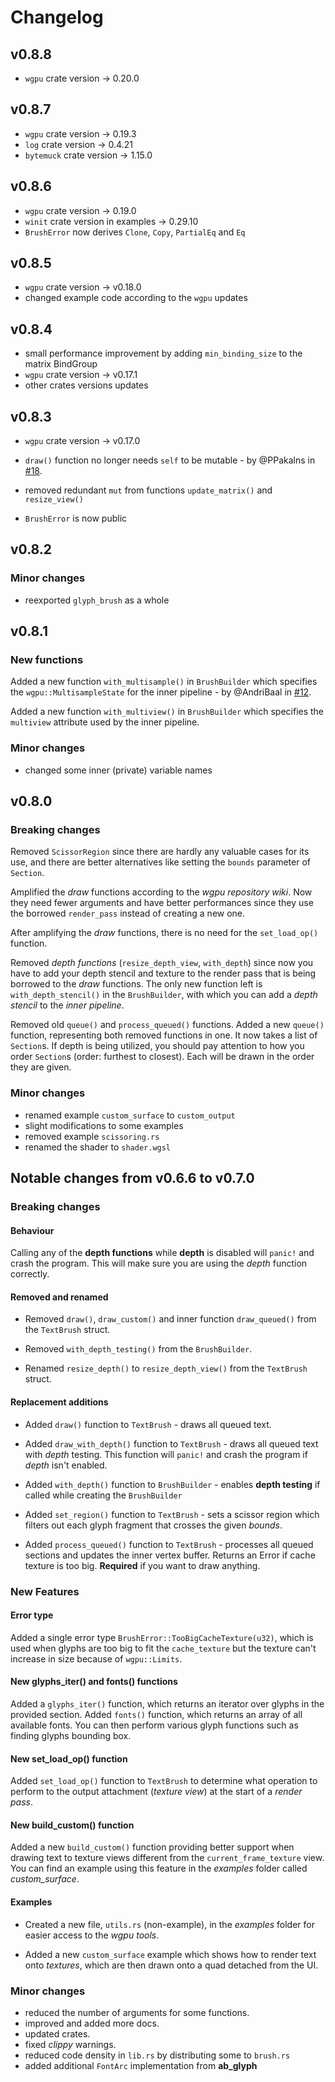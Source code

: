 # Changelog

## v0.8.8

- `wgpu` crate version -> 0.20.0

## v0.8.7

- `wgpu` crate version -> 0.19.3
- `log` crate version -> 0.4.21
- `bytemuck` crate version -> 1.15.0

## v0.8.6

- `wgpu` crate version -> 0.19.0
- `winit` crate version in examples -> 0.29.10
- `BrushError` now derives `Clone`, `Copy`, `PartialEq` and `Eq`

## v0.8.5

- `wgpu` crate version -> v0.18.0
- changed example code according to the `wgpu` updates

## v0.8.4

- small performance improvement by adding `min_binding_size` to the matrix BindGroup
- `wgpu` crate version -> v0.17.1
- other crates versions updates

## v0.8.3

- `wgpu` crate version -> v0.17.0

- `draw()` function no longer needs `self` to be mutable - by @PPakalns in [#18](https://github.com/Blatko1/wgpu-text/pull/18).

- removed redundant `mut` from functions `update_matrix()` and `resize_view()`
  
- `BrushError` is now public

## v0.8.2

### Minor changes

- reexported `glyph_brush` as a whole

## v0.8.1

### New functions

Added a new function `with_multisample()` in `BrushBuilder` which specifies the `wgpu::MultisampleState` for the inner pipeline - by @AndriBaal in [#12](https://github.com/Blatko1/wgpu-text/pull/12).

Added a new function `with_multiview()` in `BrushBuilder` which specifies the `multiview` attribute used by the inner pipeline.

### Minor changes

- changed some inner (private) variable names

## v0.8.0

### Breaking changes

Removed `ScissorRegion` since there are hardly any valuable cases for its use, and there are better alternatives like setting the `bounds` parameter of `Section`.

Amplified the *draw* functions according to the *wgpu repository wiki*. Now they need fewer arguments and have better performances since they use the borrowed `render_pass` instead of creating a new one.

After amplifying the *draw* functions, there is no need for the `set_load_op()` function.

Removed *depth functions* (`resize_depth_view`, `with_depth`) since now you have to add your depth stencil and texture to the render pass that is being borrowed to the *draw* functions. The only new function left is `with_depth_stencil()` in the `BrushBuilder`, with which you can add a *depth stencil* to the *inner pipeline*.

Removed old `queue()` and `process_queued()` functions. Added a new `queue()` function, representing both removed functions in one. It now takes a list of `Section`s. If depth is being utilized, you should pay attention to how you order `Section`s (order: furthest to closest). Each will be drawn in the order they are given.

### Minor changes

- renamed example `custom_surface` to `custom_output`
- slight modifications to some examples
- removed example `scissoring.rs`
- renamed the shader to `shader.wgsl`


## Notable changes from **v0.6.6** to **v0.7.0**

### Breaking changes

#### Behaviour

Calling any of the **depth functions** while **depth** is disabled will `panic!` and crash the program. This will make sure you are using the *depth* function correctly.

#### Removed and renamed

- Removed `draw()`, `draw_custom()` and inner function `draw_queued()` from the `TextBrush` struct.

- Removed `with_depth_testing()` from the `BrushBuilder`.

- Renamed `resize_depth()` to `resize_depth_view()` from the `TextBrush` struct.

#### Replacement additions

- Added `draw()` function to `TextBrush` - draws all queued text.

- Added `draw_with_depth()` function to `TextBrush` - draws all queued text with *depth* testing. This function will `panic!` and crash the program if *depth* isn't enabled.

- Added `with_depth()` function to `BrushBuilder` - enables **depth testing** if called while creating the `BrushBuilder`

- Added `set_region()` function to `TextBrush` - sets a scissor region which filters out each glyph fragment that crosses the given *bounds*.

- Added `process_queued()` function to `TextBrush` - processes all queued sections and updates the inner vertex buffer. Returns an Error if cache texture is too big. **Required** if you want to draw anything. 

### New Features

#### Error type

Added a single error type `BrushError::TooBigCacheTexture(u32)`, which is used when glyphs are too big to fit the `cache_texture` but the texture can't increase in size because of `wgpu::Limits`.

#### New **glyphs_iter()** and **fonts()** functions

Added a `glyphs_iter()` function, which returns an iterator over glyphs in the provided section.
Added `fonts()` function, which returns an array of all available fonts. You can then perform various glyph functions such as finding glyphs bounding box.

#### New **set_load_op()** function

Added `set_load_op()` function to `TextBrush` to determine what operation to perform to the output attachment (*texture view*) at the start of a *render pass*.

#### New **build_custom()** function

Added a new `build_custom()` function providing better support when drawing text to texture views different from the `current_frame_texture` view. You can find an example using this feature in the *examples* folder called *custom_surface*.

#### Examples

- Created a new file, `utils.rs` (non-example), in the *examples* folder for easier access to the *wgpu tools*.

- Added a new `custom_surface` example which shows how to render text onto *textures*, which are then drawn onto a quad detached from the UI.

### Minor changes

- reduced the number of arguments for some functions.
- improved and added more docs.
- updated crates.
- fixed *clippy* warnings.
- reduced code density in `lib.rs` by distributing some to `brush.rs`
- added additional `FontArc` implementation from **ab_glyph**